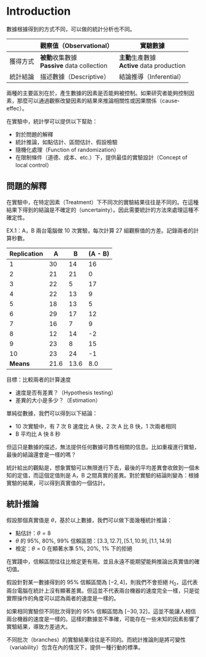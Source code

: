 # Introduction

數據根據得到的方式不同，可以做的統計分析也不同。

|          | 觀察值（Observational）                          | 實驗數據                                        |
| -------- | ------------------------------------------------ | ----------------------------------------------- |
| 獲得方式 | **被動**收集數據<br/>**Passive** data collection | **主動**生產數據<br/>**Active** data production |
| 統計結論 | 描述數據（Descriptive）                          | 結論推導（Inferential）                         |

兩種的主要區別在於，產生數據的因素是否能夠被控制。如果研究者能夠控制因素，那麼可以通過觀察改變因素的結果來推論相關性或因果關係（cause-effec）。

在實驗中，統計學可以提供以下幫助：
- 對於問題的解釋
- 統計推論，如點估計、區間估計、假設檢驗
- 隨機化處理（Function of randomization）
- 在限制條件（道德、成本、etc.）下，提供最佳的實驗設計（Concept of local
control）

## 問題的解釋

在實驗中，在特定因素（Treatment）下不同次的實驗結果往往是不同的。在這種結果下得到的結論是不確定的（uncertainty）。因此需要統計的方法來處理這種不確定性。

EX.1：A，B 兩台電腦做 10 次實驗，每次計算 27 組觀察值的方差。記錄兩者的計算秒數。

| Replication | A    | B    | (A - B) |
| ----------- | ---- | ---- | ------- |
| 1           | 30   | 14   | 16      |
| 2           | 21   | 21   | 0       |
| 3           | 22   | 5    | 17      |
| 4           | 22   | 13   | 9       |
| 5           | 18   | 13   | 5       |
| 6           | 29   | 17   | 12      |
| 7           | 16   | 7    | 9       |
| 8           | 12   | 14   | -2      |
| 9           | 23   | 8    | 15      |
| 10          | 23   | 24   | -1      |
| **Means**   | 21.6 | 13.6 | 8.0     |

目標：比較兩者的計算速度
- 速度是否有差異？（Hypothesis testing）
- 差異的大小是多少？（Estimation）

單純從數據，我們可以得到以下結論：
- 10 次實驗中，有 7 次 B 速度比 A 快，2 次 A 比 B 快，1 次兩者相同
- B 平均比 A 快 8 秒

但這只是數據的描述，無法提供任何數據可靠性相關的信息。比如重複進行實驗，最後的結論還會是一樣的嗎？

統計給出的觀點是，想象實驗可以無限進行下去，最後的平均差異會收斂到一個未知的定值，而這個定值則是 A，B 之間真實的差異。對於實驗的結論則變為：根據實驗的結果，可以得到真實值的一個估計。

## 統計推論

假設那個真實值是 $\theta$，基於以上數據，我們可以做下面幾種統計推論：
- 點估計：$\theta=8$
- $\theta$ 的 95%, 80%, 99% 信賴區間：$[3.3,12.7],[5.1,10.9], [1.1,14.9]$
- 檢定：$\theta=0$ 在顯著水準 5%, 20%, 1% 下的拒絕

在實踐中，信賴區間往往比檢定更有用。並且永遠不能期望能夠推論出真實值的確切值。

假設針對某一數據得到的 95% 信賴區間為 $[-2,4]$，則我們不會拒絕 $H_0$，這代表兩台電腦在統計上沒有顯著差異。但這並不代表兩台機器的速度完全一樣，只是從實際操作的角度可以認為兩者的速度是一樣的。

如果相同實驗但不同批次得到的 95% 信賴區間為 $[-30,32]$，這並不能讓人相信兩台機器的速度是一樣的。這樣的數據並不準確，可能存在一些未知的因素影響了實驗結果，導致方差過大。

不同批次（branches）的實驗結果往往是不同的。而統計推論則是將可變性（variability）包含在內的情況下，提供一種行動的標準。
